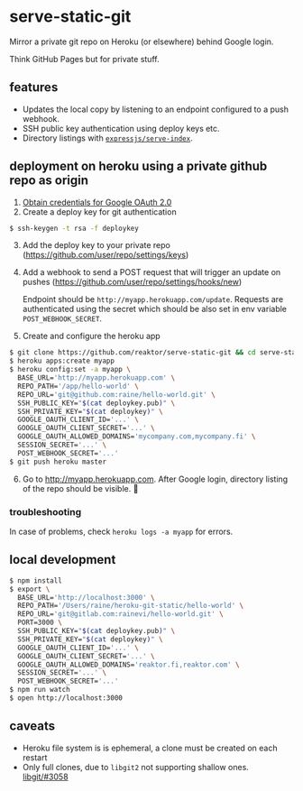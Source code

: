 # serve-static-git

Mirror a private git repo on Heroku (or elsewhere) behind Google login.

Think GitHub Pages but for private stuff.

## features

- Updates the local copy by listening to an endpoint configured to a push webhook.
- SSH public key authentication using deploy keys etc.
- Directory listings with [`expressjs/serve-index`](https://github.com/expressjs/serve-index).

## deployment on heroku using a private github repo as origin

1. [Obtain credentials for Google OAuth 2.0](https://developers.google.com/identity/protocols/OAuth2)
2. Create a deploy key for git authentication

  ```sh
  $ ssh-keygen -t rsa -f deploykey
  ```

3. Add the deploy key to your private repo
   (https://github.com/user/repo/settings/keys)

4. Add a webhook to send a POST request that will trigger an update on pushes
   (https://github.com/user/repo/settings/hooks/new)

   Endpoint should be `http://myapp.herokuapp.com/update`. Requests are
   authenticated using the secret which should be also set in env variable
   `POST_WEBHOOK_SECRET`.

5. Create and configure the heroku app

```sh
$ git clone https://github.com/reaktor/serve-static-git && cd serve-static-git
$ heroku apps:create myapp
$ heroku config:set -a myapp \
  BASE_URL='http://myapp.herokuapp.com' \
  REPO_PATH='/app/hello-world' \
  REPO_URL='git@github.com:raine/hello-world.git' \
  SSH_PUBLIC_KEY="$(cat deploykey.pub)" \
  SSH_PRIVATE_KEY="$(cat deploykey)" \
  GOOGLE_OAUTH_CLIENT_ID='...' \
  GOOGLE_OAUTH_CLIENT_SECRET='...' \
  GOOGLE_OAUTH_ALLOWED_DOMAINS='mycompany.com,mycompany.fi' \
  SESSION_SECRET='...' \
  POST_WEBHOOK_SECRET='...'
$ git push heroku master
```

6. Go to http://myapp.herokuapp.com. After Google login, directory listing of
   the repo should be visible. :tada:

### troubleshooting

In case of problems, check `heroku logs -a myapp` for errors.

## local development

```sh
$ npm install
$ export \
  BASE_URL='http://localhost:3000' \
  REPO_PATH='/Users/raine/heroku-git-static/hello-world' \
  REPO_URL='git@gitlab.com:rainevi/hello-world.git' \
  PORT=3000 \
  SSH_PUBLIC_KEY="$(cat deploykey.pub)" \
  SSH_PRIVATE_KEY="$(cat deploykey)" \
  GOOGLE_OAUTH_CLIENT_ID='...' \
  GOOGLE_OAUTH_CLIENT_SECRET='...' \
  GOOGLE_OAUTH_ALLOWED_DOMAINS='reaktor.fi,reaktor.com' \
  SESSION_SECRET='...' \
  POST_WEBHOOK_SECRET='...'
$ npm run watch
$ open http://localhost:3000
```

## caveats

- Heroku file system is is ephemeral, a clone must be created on each
  restart
- Only full clones, due to `libgit2` not supporting shallow ones.
  [libgit/#3058](https://github.com/libgit2/libgit2/issues/3058)
